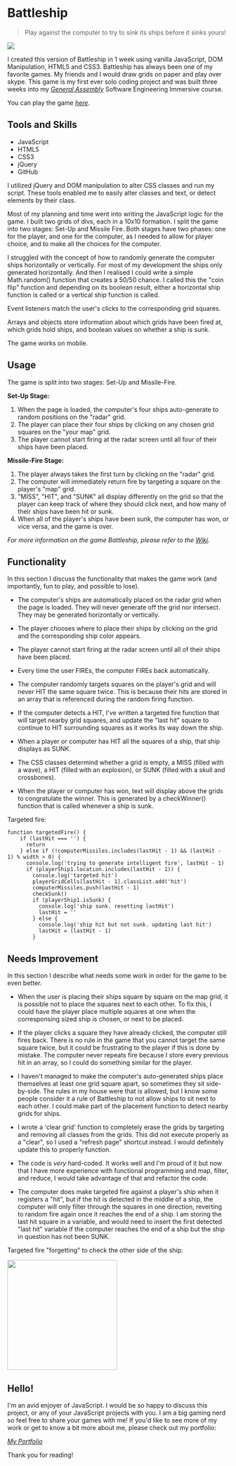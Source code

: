 # Battleship
> Play against the computer to try to sink its ships before it sinks yours!

![](https://i.ibb.co/JcF8rft/slideshow4.png)

I created this version of Battleship in 1 week using vanilla JavaScript, DOM Manipulation, HTML5 and CSS3. Battleship has always been one of my favorite games. My friends and I would draw grids on paper and play over skype. This game is my first ever solo coding project and was built three weeks into my _[General Assembly](https://generalassemb.ly/)_ Software Engineering Immersive course. 

You can play the game _[here](https://astara303.github.io/sei-project-1/)_.

## Tools and Skills

- JavaScript
- HTML5
- CSS3
- jQuery
- GitHub

I utilized jQuery and DOM manipulation to alter CSS classes and run my script. These tools enabled me to easily alter classes and text, or detect elements by their class.

Most of my planning and time went into writing the JavaScript logic for the game. I built two grids of divs, each in a 10x10 formation. 
I split the game into two stages: Set-Up and Missile Fire. Both stages have two phases: one for the player, and one for the computer, as I needed to allow for player choice, and to make all the choices for the computer.

I struggled with the concept of how to randomly generate the computer ships horizontally or vertically. For most of my development the ships only generated horizontally. And then I realised I could write a simple Math.random() function that creates a 50/50 chance. I called this the "coin flip" function and depending on its boolean result, either a horizontal ship function is called or a vertical ship function is called.

Event listeners match the user's clicks to the corresponding grid squares.

Arrays and objects store information about which grids have been fired at, which grids hold ships, and boolean values on whether a ship is sunk.

The game works on mobile.

## Usage

The game is split into two stages: Set-Up and Missile-Fire.

  __Set-Up Stage:__
  1. When the page is loaded, the computer's four ships auto-generate to random positions on the "radar" grid.
  2. The player can place their four ships by clicking on any chosen grid squares on the "your map" grid.
  3. The player cannot start firing at the radar screen until all four of their ships have been placed.

  __Missile-Fire Stage:__
  1. The player always takes the first turn by clicking on the "radar" grid.
  2. The computer will immediately return fire by targeting a square on the player's "map" grid.
  3. "MISS", "HIT", and "SUNK" all display differently on the grid so that the player can keep track of where they should click next, and how many of their ships have been hit or sunk.
  4. When all of the player's ships have been sunk, the computer has won, or vice versa, and the game is over.

_For more information on the game Battleship, please refer to the [Wiki](https://en.wikipedia.org/wiki/Battleship_(game))._

## Functionality

In this section I discuss the functionality that makes the game work (and importantly, fun to play, and possible to lose).

- The computer's ships are automatically placed on the radar grid when the page is loaded. They will never generate off the grid nor intersect. They may be generated horizontally or vertically.

- The player chooses where to place their ships by clicking on the grid and the corresponding ship color appears.

- The player cannot start firing at the radar screen until all of their ships have been placed.

- Every time the user FIREs, the computer FIREs back automatically.

- The computer randomly targets squares on the player's grid and will never HIT the same square twice. This is because their hits are stored in an array that is referenced during the random firing function.

- If the computer detects a HIT, I've written a targeted fire function that will target nearby grid squares, and update the "last hit" square to continue to HIT surrounding squares as it works its way down the ship.

- When a player or computer has HIT all the squares of a ship, that ship displays as SUNK.

- The CSS classes determind whether a grid is empty, a MISS (filled with a wave), a HIT (filled with an explosion), or SUNK (filled with a skull and crossbones).

- When the player or computer has won, text will display above the grids to congratulate the winner. This is generated by a checkWinner() function that is called whenever a ship is sunk.

Targeted fire:
```
function targetedFire() {
    if (lastHit === '') {
      return
    } else if (!computerMissiles.includes(lastHit - 1) && (lastHit - 1) % width > 0) {
      console.log('trying to generate intelligent fire', lastHit - 1)
      if (playerShip1.location.includes(lastHit - 1)) {
        console.log('targeted hit')
        playerGridCells[lastHit - 1].classList.add('hit')
        computerMissiles.push(lastHit - 1)
        checkSunk()
        if (playerShip1.isSunk) {
          console.log('ship sunk. resetting lastHit')
          lastHit = ''
        } else {
          console.log('ship hit but not sunk. updating last hit')
          lastHit = (lastHit - 1)
        }
```

## Needs Improvement

In this section I describe what needs some work in order for the game to be even better.

- When the user is placing their ships square by square on the map grid, it is possible not to place the squares next to each other. To fix this, I could have the player place multiple squares at one when the corresponsing sized ship is chosen, or next to be placed.

- If the player clicks a square they have already clicked, the computer still fires back. There is no rule in the game that you cannot target the same square twice, but it could be frustrating to the player if this is done by mistake. The computer never repeats fire because I store every previous hit in an array, so I could do something similar for the player.

- I haven't managed to make the computer's auto-generated ships place themselves at least one grid square apart, so sometimes they sit side-by-side. The rules in my house were that is allowed, but I know some people consider it a rule of Battleship to not allow ships to sit next to each other. I could make part of the placement function to detect nearby grids for ships.

- I wrote a 'clear grid' function to completely erase the grids by targeting and removing all classes from the grids. This did not execute properly as a "clear", so I used a "refresh page" shortcut instead. I would definitely update this to properly function.

- The code is _very_ hard-coded. It works well and I'm proud of it but now that I have more experience with functional programming and map, filter, and reduce, I would take advantage of that and refactor the code.

- The computer does make targeted fire against a player's ship when it registers a "hit", but if the hit is detected in the middle of a ship, the computer will only filter through the squares in one direction, reverting to random fire again once it reaches the end of a ship. I am storing the last hit square in a variable, and would need to insert the first detected "last hit" variable if the computer reaches the end of a ship but the ship in question has not been SUNK.

Targeted fire "forgetting" to check the other side of the ship:

<img src="https://i.ibb.co/XSxZcdx/Screenshot-2020-03-28-at-10-25-56.png" width="250" height="250">

## Hello!

I'm an avid enjoyer of JavaScript. I would be so happy to discuss this project, or any of your JavaScript projects with you.
I am a big gaming nerd so feel free to share your games with me!
If you'd like to see more of my work or get to know a bit more about me, please check out my portfolio:

_[My Portfolio](https://astara303.github.io/portfolio/)_

Thank you for reading!